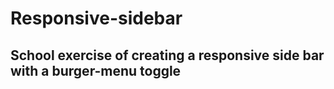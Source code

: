 # Responsive-sidebar

## School exercise of creating a responsive side bar with a burger-menu toggle
